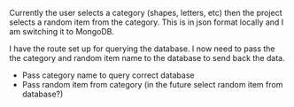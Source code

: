 <!-- File to hold my current plans -->

Currently the user selects a category (shapes, letters, etc) then the project selects a random item from the category. This is in json format locally and I am switching it to MongoDB.

I have the route set up for querying the database. I now need to pass the the category and random item name to the database to send back the data.

- Pass category name to query correct database
- Pass random item from category (in the future select random item from database?)
